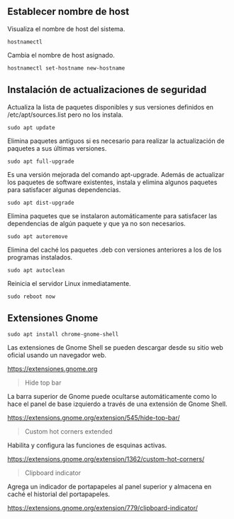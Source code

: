 ## Establecer nombre de host

Visualiza el nombre de host del sistema. 
```
hostnamectl
``` 
Cambia el nombre de host asignado.
```
hostnamectl set-hostname new-hostname
``` 
## Instalación de actualizaciones de seguridad
Actualiza la lista de paquetes disponibles y sus versiones definidos en  /etc/apt/sources.list pero no los instala. 
``` 
sudo apt update
``` 
Elimina paquetes antiguos si es necesario para realizar la actualización de paquetes a sus últimas versiones.
``` 
sudo apt full-upgrade
``` 
Es una versión mejorada del comando apt-upgrade. Además de actualizar los paquetes de software existentes, instala y elimina algunos paquetes para satisfacer algunas dependencias.
``` 
sudo apt dist-upgrade 
``` 
Elimina paquetes que se instalaron automáticamente para satisfacer las dependencias de algún paquete y que ya no son necesarios.
```
sudo apt autoremove
``` 
Elimina del caché los paquetes .deb con versiones anteriores a los de los programas instalados.
```
sudo apt autoclean 
```
Reinicia el servidor Linux inmediatamente.
```
sudo reboot now  
```
## Extensiones Gnome 
```
sudo apt install chrome-gnome-shell
```
Las extensiones de Gnome Shell se pueden descargar desde su sitio web oficial usando un navegador web. 

https://extensiones.gnome.org

> Hide top bar 

La barra superior de Gnome puede ocultarse automáticamente como lo hace el panel de base izquierdo a través de una extensión de Gnome Shell.

https://extensions.gnome.org/extension/545/hide-top-bar/

> Custom hot corners extended 

Habilita y configura las funciones de esquinas activas.

https://extensions.gnome.org/extension/1362/custom-hot-corners/

> Clipboard indicator

Agrega un indicador de portapapeles al panel superior y almacena en caché el historial del portapapeles.

https://extensions.gnome.org/extension/779/clipboard-indicator/ 


